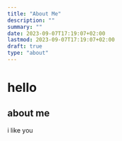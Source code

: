 ```yaml
---
title: "About Me"
description: ""
summary: ""
date: 2023-09-07T17:19:07+02:00
lastmod: 2023-09-07T17:19:07+02:00
draft: true
type: "about"
---
```






# hello

## about me

i like you
